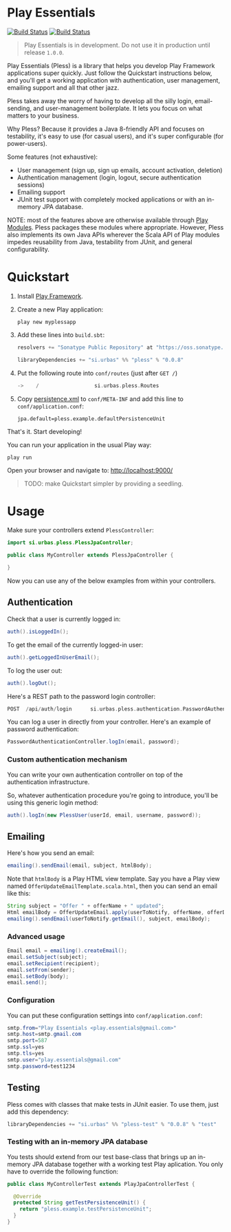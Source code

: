 # Play Essentials

[![Build Status](https://drone.io/bitbucket.org/urbas/play-essentials/status.png)](https://drone.io/bitbucket.org/urbas/play-essentials/latest)
[![Build Status](https://travis-ci.org/urbas/play-essentials.png?branch=master)](https://travis-ci.org/urbas/play-essentials)

> Play Essentials is in development. Do not use it in production until release `1.0.0`.

Play Essentials (Pless) is a library that helps you develop Play Framework applications super quickly. Just follow the
Quickstart instructions below, and you'll get a working application with authentication, user management, emailing
support and all that other jazz.

Pless takes away the worry of having to develop all the silly login, email-sending, and user-management boilerplate. It
lets you focus on what matters to your business.

Why Pless? Because it provides a Java 8-friendly API and focuses on testability, it's easy to use (for casual users),
and it's super configurable (for power-users).

Some features (not exhaustive):

-   User management (sign up, sign up emails, account activation, deletion)
-   Authentication management (login, logout, secure authentication sessions)
-   Emailing support
-   JUnit test support with completely mocked applications or with an in-memory JPA database.

NOTE: most of the features above are otherwise available through [Play Modules](http://www.playframework.com/modules).
Pless packages these modules where appropriate. However, Pless also implements its own Java APIs wherever the Scala API
of Play modules impedes reusability from Java, testability from JUnit, and general configurability.

# Quickstart

1.  Install [Play Framework](http://www.playframework.com/download).

2.  Create a new Play application:

        play new myplessapp

3.  Add these lines into `build.sbt`:

    ```scala
    resolvers += "Sonatype Public Repository" at "https://oss.sonatype.org/content/groups/public"

    libraryDependencies += "si.urbas" %% "pless" % "0.0.8"
    ```

4.  Put the following route into `conf/routes` (just after `GET /`)

    ```scala
    ->    /                  si.urbas.pless.Routes
    ```

5.  Copy [persistence.xml](./samples/jpa/h2/persistence.xml) to `conf/META-INF` and add this line to `conf/application.conf`:

        jpa.default=pless.example.defaultPersistenceUnit

That's it. Start developing!

You can run your application in the usual Play way:

    play run

Open your browser and navigate to: [http://localhost:9000/](http://localhost:9000/)

>   TODO: make Quickstart simpler by providing a seedling.

# Usage

Make sure your controllers extend `PlessController`:

```java
import si.urbas.pless.PlessJpaController;

public class MyController extends PlessJpaController {

}
```

Now you can use any of the below examples from within your controllers.

## Authentication

Check that a user is currently logged in:

```java
auth().isLoggedIn();
```

To get the email of the currently logged-in user:

```java
auth().getLoggedInUserEmail();
```

To log the user out:

```java
auth().logOut();
```

Here's a REST path to the password login controller:

```scala
POST  /api/auth/login      si.urbas.pless.authentication.PasswordAuthenticationController.logIn(email, password)
```

You can log a user in directly from your controller. Here's an example of password authentication:

```java
PasswordAuthenticationController.logIn(email, password);
```

### Custom authentication mechanism

You can write your own authentication controller on top of the authentication infrastructure.

So, whatever authentication procedure you're going to introduce, you'll be using this generic login method:

```java
auth().logIn(new PlessUser(userId, email, username, password));
```

## Emailing

Here's how you send an email:

```java
emailing().sendEmail(email, subject, htmlBody);
```

Note that `htmlBody` is a Play HTML view template. Say you have a
Play view named `OfferUpdateEmailTemplate.scala.html`, then you can send an
email like this:


```java
String subject = "Offer " + offerName + " updated";
Html emailBody = OfferUpdateEmail.apply(userToNotify, offerName, offerDescription, offerPrice);
emailing().sendEmail(userToNotify.getEmail(), subject, emailBody);
```

### Advanced usage

```java
Email email = emailing().createEmail();
email.setSubject(subject);
email.setRecipient(recipient);
email.setFrom(sender);
email.setBody(body);
email.send();
```

### Configuration

You can put these configuration settings into `conf/application.conf`:

```java
smtp.from="Play Essentials <play.essentials@gmail.com>"
smtp.host=smtp.gmail.com
smtp.port=587
smtp.ssl=yes
smtp.tls=yes
smtp.user="play.essentials@gmail.com"
smtp.password=test1234
```

## Testing

Pless comes with classes that make tests in JUnit easier. To use them, just add this dependency:

```scala
libraryDependencies += "si.urbas" %% "pless-test" % "0.0.8" % "test"
```

### Testing with an in-memory JPA database

You tests should extend from our test base-class that brings up an in-memory JPA database together with a working test Play aplication. You only have to override the following function:

```java
public class MyControllerTest extends PlayJpaControllerTest {

  @Override
  protected String getTestPersistenceUnit() {
    return "pless.example.testPersistenceUnit";
  }
}
```
